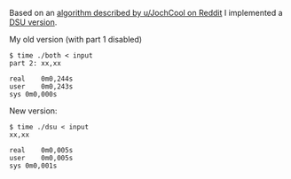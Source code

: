 Based on an [algorithm described by u/JochCool on Reddit](https://www.reddit.com/r/adventofcode/comments/1hhiawu/2024_day_18_part_2_visualization_of_my_algorithm/)
I implemented a [DSU version](./dsu.c).

My old version (with part 1 disabled)
```
$ time ./both < input
part 2: xx,xx

real	0m0,244s
user	0m0,243s
sys	0m0,000s
```

New version:
```
$ time ./dsu < input 
xx,xx

real	0m0,005s
user	0m0,005s
sys	0m0,001s
```
